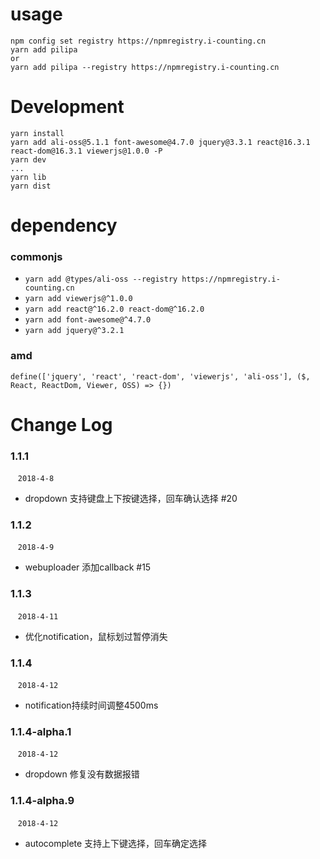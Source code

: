 # usage
```
npm config set registry https://npmregistry.i-counting.cn
yarn add pilipa
or
yarn add pilipa --registry https://npmregistry.i-counting.cn
```

# Development
```
yarn install
yarn add ali-oss@5.1.1 font-awesome@4.7.0 jquery@3.3.1 react@16.3.1 react-dom@16.3.1 viewerjs@1.0.0 -P
yarn dev
...
yarn lib
yarn dist
```

# dependency 
### commonjs
- `yarn add @types/ali-oss --registry https://npmregistry.i-counting.cn`
- `yarn add viewerjs@^1.0.0`
- `yarn add react@^16.2.0 react-dom@^16.2.0`
- `yarn add font-awesome@^4.7.0`
- `yarn add jquery@^3.2.1`

### amd
```
define(['jquery', 'react', 'react-dom', 'viewerjs', 'ali-oss'], ($, React, ReactDom, Viewer, OSS) => {})
```

# Change Log 
### 1.1.1  
  &nbsp;&nbsp; `2018-4-8` 
  - dropdown 支持键盘上下按键选择，回车确认选择 #20
### 1.1.2  
  &nbsp;&nbsp; `2018-4-9` 
  - webuploader 添加callback #15
### 1.1.3  
  &nbsp;&nbsp; `2018-4-11` 
  - 优化notification，鼠标划过暂停消失
### 1.1.4 
  &nbsp;&nbsp; `2018-4-12` 
  - notification持续时间调整4500ms
### 1.1.4-alpha.1 
  &nbsp;&nbsp; `2018-4-12` 
  - dropdown 修复没有数据报错
### 1.1.4-alpha.9 
  &nbsp;&nbsp; `2018-4-12` 
  - autocomplete 支持上下键选择，回车确定选择

